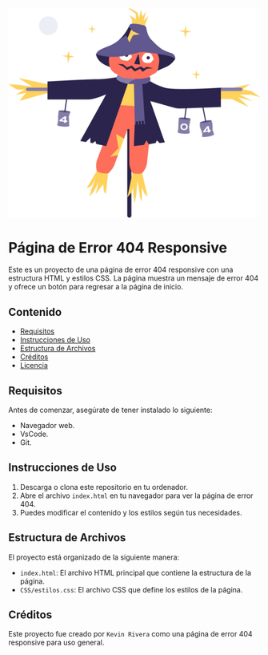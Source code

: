 
 <div align="center">
    <img src="img/foto1.png">
 </div>

 # Página de Error 404 Responsive

Este es un proyecto de una página de error 404 responsive con una estructura HTML y estilos CSS. La página muestra un mensaje de error 404 y ofrece un botón para regresar a la página de inicio.

## Contenido

- [Requisitos](#requisitos)
- [Instrucciones de Uso](#instrucciones-de-uso)
- [Estructura de Archivos](#estructura-de-archivos)
- [Créditos](#créditos)
- [Licencia](#licencia)

## Requisitos

Antes de comenzar, asegúrate de tener instalado lo siguiente:

- Navegador web.
- VsCode.
- Git.

## Instrucciones de Uso

1. Descarga o clona este repositorio en tu ordenador.
2. Abre el archivo `index.html` en tu navegador para ver la página de error 404.
3. Puedes modificar el contenido y los estilos según tus necesidades.

## Estructura de Archivos

El proyecto está organizado de la siguiente manera:

- `index.html`: El archivo HTML principal que contiene la estructura de la página.
- `CSS/estilos.css`: El archivo CSS que define los estilos de la página.

## Créditos

Este proyecto fue creado por `Kevin Rivera`  como una página de error 404 responsive para uso general.
